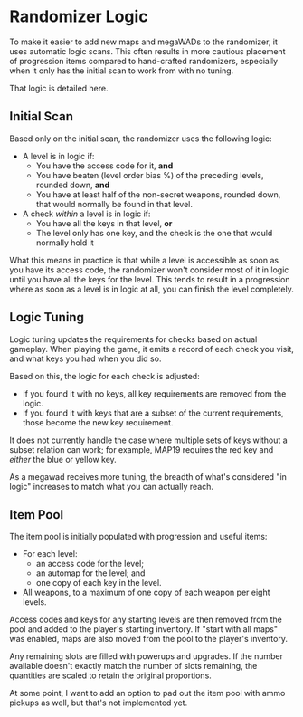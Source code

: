 # Randomizer Logic

To make it easier to add new maps and megaWADs to the randomizer, it uses
automatic logic scans. This often results in more cautious placement of
progression items compared to hand-crafted randomizers, especially when it only
has the initial scan to work from with no tuning.

That logic is detailed here.


## Initial Scan

Based only on the initial scan, the randomizer uses the following logic:

- A level is in logic if:
  - You have the access code for it, **and**
  - You have beaten (level order bias %) of the preceding levels, rounded down, **and**
  - You have at least half of the non-secret weapons, rounded down, that would
    normally be found in that level.
- A check *within* a level is in logic if:
  - You have all the keys in that level, **or**
  - The level only has one key, and the check is the one that would normally hold it

What this means in practice is that while a level is accessible as soon as you
have its access code, the randomizer won't consider most of it in logic until
you have all the keys for the level. This tends to result in a progression where
as soon as a level is in logic at all, you can finish the level completely.


## Logic Tuning

Logic tuning updates the requirements for checks based on actual gameplay.
When playing the game, it emits a record of each check you visit, and what keys
you had when you did so.

Based on this, the logic for each check is adjusted:

- If you found it with no keys, all key requirements are removed from the logic.
- If you found it with keys that are a subset of the current requirements, those
  become the new key requirement.

It does not currently handle the case where multiple sets of keys without a subset
relation can work; for example, MAP19 requires the red key and *either* the blue
or yellow key. <!-- TODO: support this by making the keys a set-of-sets -->

As a megawad receives more tuning, the breadth of what's considered "in logic"
increases to match what you can actually reach.


## Item Pool

The item pool is initially populated with progression and useful items:
- For each level:
  - an access code for the level;
  - an automap for the level; and
  - one copy of each key in the level.
- All weapons, to a maximum of one copy of each weapon per eight levels.

Access codes and keys for any starting levels are then removed from the pool and
added to the player's starting inventory. If "start with all maps" was enabled,
maps are also moved from the pool to the player's inventory.

Any remaining slots are filled with powerups and upgrades. If the number available
doesn't exactly match the number of slots remaining, the quantities are scaled to
retain the original proportions.

At some point, I want to add an option to pad out the item pool with ammo pickups
as well, but that's not implemented yet. <!-- TODO -->
